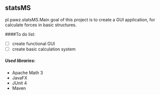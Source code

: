## statsMS
pl.pawz.statsMS.Main goal of this project is to create a GUI application, for calculate forces in basic structures.

####To do list:
- [ ] create functional GUI
- [ ] create basic calculation system

##### Used libraries:
- Apache Math 3
- JavaFX
- JUnit 4 
- Maven
